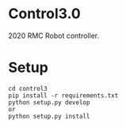 # Control3.0
2020 RMC Robot controller.

# Setup
```
cd control3
pip install -r requirements.txt
python setup.py develop
or
python setup.py install
```
